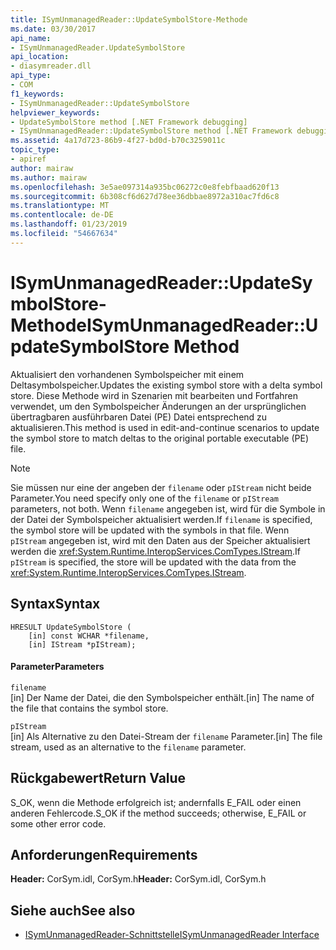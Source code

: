```yaml
---
title: ISymUnmanagedReader::UpdateSymbolStore-Methode
ms.date: 03/30/2017
api_name:
- ISymUnmanagedReader.UpdateSymbolStore
api_location:
- diasymreader.dll
api_type:
- COM
f1_keywords:
- ISymUnmanagedReader::UpdateSymbolStore
helpviewer_keywords:
- UpdateSymbolStore method [.NET Framework debugging]
- ISymUnmanagedReader::UpdateSymbolStore method [.NET Framework debugging]
ms.assetid: 4a17d723-86b9-4f27-bd0d-b70c3259011c
topic_type:
- apiref
author: mairaw
ms.author: mairaw
ms.openlocfilehash: 3e5ae097314a935bc06272c0e8febfbaad620f13
ms.sourcegitcommit: 6b308cf6d627d78ee36dbbae8972a310ac7fd6c8
ms.translationtype: MT
ms.contentlocale: de-DE
ms.lasthandoff: 01/23/2019
ms.locfileid: "54667634"
---
```

# <a name="isymunmanagedreaderupdatesymbolstore-method"></a><span data-ttu-id="e5549-102">ISymUnmanagedReader::UpdateSymbolStore-Methode</span><span class="sxs-lookup"><span data-stu-id="e5549-102">ISymUnmanagedReader::UpdateSymbolStore Method</span></span>
<span data-ttu-id="e5549-103">Aktualisiert den vorhandenen Symbolspeicher mit einem Deltasymbolspeicher.</span><span class="sxs-lookup"><span data-stu-id="e5549-103">Updates the existing symbol store with a delta symbol store.</span></span> <span data-ttu-id="e5549-104">Diese Methode wird in Szenarien mit bearbeiten und Fortfahren verwendet, um den Symbolspeicher Änderungen an der ursprünglichen übertragbaren ausführbaren Datei (PE) Datei entsprechend zu aktualisieren.</span><span class="sxs-lookup"><span data-stu-id="e5549-104">This method is used in edit-and-continue scenarios to update the symbol store to match deltas to the original portable executable (PE) file.</span></span>  
  
> [!NOTE]
>  <span data-ttu-id="e5549-105">Sie müssen nur eine der angeben der `filename` oder `pIStream` nicht beide Parameter.</span><span class="sxs-lookup"><span data-stu-id="e5549-105">You need specify only one of the `filename` or `pIStream` parameters, not both.</span></span> <span data-ttu-id="e5549-106">Wenn `filename` angegeben ist, wird für die Symbole in der Datei der Symbolspeicher aktualisiert werden.</span><span class="sxs-lookup"><span data-stu-id="e5549-106">If `filename` is specified, the symbol store will be updated with the symbols in that file.</span></span> <span data-ttu-id="e5549-107">Wenn `pIStream` angegeben ist, wird mit den Daten aus der Speicher aktualisiert werden die <xref:System.Runtime.InteropServices.ComTypes.IStream>.</span><span class="sxs-lookup"><span data-stu-id="e5549-107">If `pIStream` is specified, the store will be updated with the data from the <xref:System.Runtime.InteropServices.ComTypes.IStream>.</span></span>  
  
## <a name="syntax"></a><span data-ttu-id="e5549-108">Syntax</span><span class="sxs-lookup"><span data-stu-id="e5549-108">Syntax</span></span>  
  
```  
HRESULT UpdateSymbolStore (  
    [in] const WCHAR *filename,  
    [in] IStream *pIStream);  
```  
  
#### <a name="parameters"></a><span data-ttu-id="e5549-109">Parameter</span><span class="sxs-lookup"><span data-stu-id="e5549-109">Parameters</span></span>  
 `filename`  
 <span data-ttu-id="e5549-110">[in] Der Name der Datei, die den Symbolspeicher enthält.</span><span class="sxs-lookup"><span data-stu-id="e5549-110">[in] The name of the file that contains the symbol store.</span></span>  
  
 `pIStream`  
 <span data-ttu-id="e5549-111">[in] Als Alternative zu den Datei-Stream der `filename` Parameter.</span><span class="sxs-lookup"><span data-stu-id="e5549-111">[in] The file stream, used as an alternative to the `filename` parameter.</span></span>  
  
## <a name="return-value"></a><span data-ttu-id="e5549-112">Rückgabewert</span><span class="sxs-lookup"><span data-stu-id="e5549-112">Return Value</span></span>  
 <span data-ttu-id="e5549-113">S_OK, wenn die Methode erfolgreich ist; andernfalls E_FAIL oder einen anderen Fehlercode.</span><span class="sxs-lookup"><span data-stu-id="e5549-113">S_OK if the method succeeds; otherwise, E_FAIL or some other error code.</span></span>  
  
## <a name="requirements"></a><span data-ttu-id="e5549-114">Anforderungen</span><span class="sxs-lookup"><span data-stu-id="e5549-114">Requirements</span></span>  
 <span data-ttu-id="e5549-115">**Header:** CorSym.idl, CorSym.h</span><span class="sxs-lookup"><span data-stu-id="e5549-115">**Header:** CorSym.idl, CorSym.h</span></span>  
  
## <a name="see-also"></a><span data-ttu-id="e5549-116">Siehe auch</span><span class="sxs-lookup"><span data-stu-id="e5549-116">See also</span></span>
- [<span data-ttu-id="e5549-117">ISymUnmanagedReader-Schnittstelle</span><span class="sxs-lookup"><span data-stu-id="e5549-117">ISymUnmanagedReader Interface</span></span>](../../../../docs/framework/unmanaged-api/diagnostics/isymunmanagedreader-interface.md)
